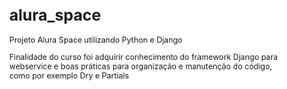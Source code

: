 # alura_space
Projeto Alura Space utilizando Python e Django

Finalidade do curso foi adquirir conhecimento do framework Django para webservice e boas práticas para organização e manutenção do código, como por exemplo Dry e Partials

